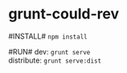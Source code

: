 grunt-could-rev
===================

#INSTALL#
`npm install`

#RUN#
dev: `grunt serve`  
distribute: `grunt serve:dist`
